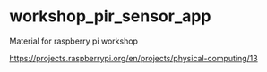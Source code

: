# workshop_pir_sensor_app
Material for raspberry pi workshop

https://projects.raspberrypi.org/en/projects/physical-computing/13